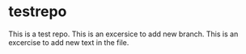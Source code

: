 # testrepo
This is a test repo.
This is an excersice to add new branch.
This is an excercise to add new text in the file.
